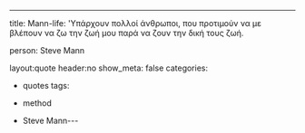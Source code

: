 ﻿---
title: Mann-life: 'Υπάρχουν πολλοί άνθρωποι, που προτιμούν να με βλέπουν να ζω την ζωή μου παρά να ζουν την δική τους ζωή.

person: Steve Mann

layout:quote
header:no
show_meta: false
categories: 
- quotes
tags:
  
- method
  
- Steve Mann---